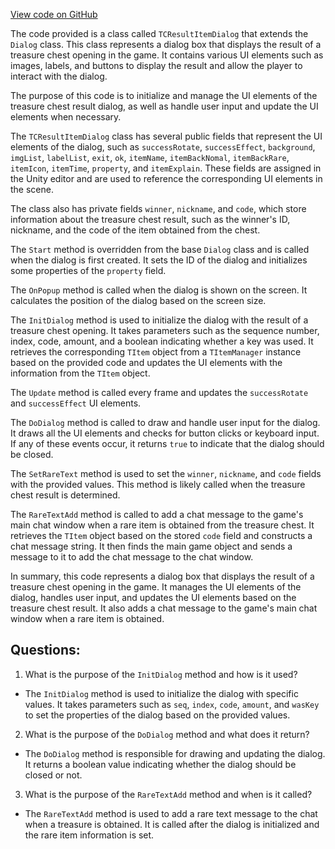 [View code on GitHub](https://github.com/TieHaxJan/Brick-Force/Assembly-CSharp\TCResultItemDialog.cs)

The code provided is a class called `TCResultItemDialog` that extends the `Dialog` class. This class represents a dialog box that displays the result of a treasure chest opening in the game. It contains various UI elements such as images, labels, and buttons to display the result and allow the player to interact with the dialog.

The purpose of this code is to initialize and manage the UI elements of the treasure chest result dialog, as well as handle user input and update the UI elements when necessary.

The `TCResultItemDialog` class has several public fields that represent the UI elements of the dialog, such as `successRotate`, `successEffect`, `background`, `imgList`, `labelList`, `exit`, `ok`, `itemName`, `itemBackNomal`, `itemBackRare`, `itemIcon`, `itemTime`, `property`, and `itemExplain`. These fields are assigned in the Unity editor and are used to reference the corresponding UI elements in the scene.

The class also has private fields `winner`, `nickname`, and `code`, which store information about the treasure chest result, such as the winner's ID, nickname, and the code of the item obtained from the chest.

The `Start` method is overridden from the base `Dialog` class and is called when the dialog is first created. It sets the ID of the dialog and initializes some properties of the `property` field.

The `OnPopup` method is called when the dialog is shown on the screen. It calculates the position of the dialog based on the screen size.

The `InitDialog` method is used to initialize the dialog with the result of a treasure chest opening. It takes parameters such as the sequence number, index, code, amount, and a boolean indicating whether a key was used. It retrieves the corresponding `TItem` object from a `TItemManager` instance based on the provided code and updates the UI elements with the information from the `TItem` object.

The `Update` method is called every frame and updates the `successRotate` and `successEffect` UI elements.

The `DoDialog` method is called to draw and handle user input for the dialog. It draws all the UI elements and checks for button clicks or keyboard input. If any of these events occur, it returns `true` to indicate that the dialog should be closed.

The `SetRareText` method is used to set the `winner`, `nickname`, and `code` fields with the provided values. This method is likely called when the treasure chest result is determined.

The `RareTextAdd` method is called to add a chat message to the game's main chat window when a rare item is obtained from the treasure chest. It retrieves the `TItem` object based on the stored `code` field and constructs a chat message string. It then finds the main game object and sends a message to it to add the chat message to the chat window.

In summary, this code represents a dialog box that displays the result of a treasure chest opening in the game. It manages the UI elements of the dialog, handles user input, and updates the UI elements based on the treasure chest result. It also adds a chat message to the game's main chat window when a rare item is obtained.
## Questions: 
 1. What is the purpose of the `InitDialog` method and how is it used?
- The `InitDialog` method is used to initialize the dialog with specific values. It takes parameters such as `seq`, `index`, `code`, `amount`, and `wasKey` to set the properties of the dialog based on the provided values.

2. What is the purpose of the `DoDialog` method and what does it return?
- The `DoDialog` method is responsible for drawing and updating the dialog. It returns a boolean value indicating whether the dialog should be closed or not.

3. What is the purpose of the `RareTextAdd` method and when is it called?
- The `RareTextAdd` method is used to add a rare text message to the chat when a treasure is obtained. It is called after the dialog is initialized and the rare item information is set.